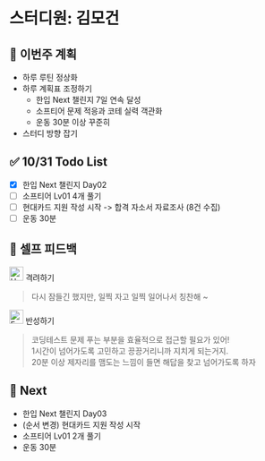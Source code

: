 # 스터디원: 김모건

## 🚀 이번주 계획

- 하루 루틴 정상화
- 하루 계획표 조정하기
  - 한입 Next 챌린지 7일 연속 달성
  - 소프티어 문제 적응과 코테 실력 객관화
  - 운동 30분 이상 꾸준히
- 스터디 방향 잡기

## ✅ 10/31 Todo List

- [x] 한입 Next 챌린지 Day02
- [ ] 소프티어 Lv01 4개 풀기
- [ ] 현대카드 지원 작성 시작 -> 합격 자소서 자료조사 (8건 수집)
- [ ] 운동 30분

## 🎉 셀프 피드백

<img src="https://raw.githubusercontent.com/Tarikul-Islam-Anik/Animated-Fluent-Emojis/master/Emojis/Smilies/Hugging%20Face.png" alt="Hugging Face" width="25" height="25"> 격려하기</img>

> 다시 잠들긴 했지만, 일찍 자고 일찍 일어나서 칭찬해 ~

<img src="https://raw.githubusercontent.com/Tarikul-Islam-Anik/Animated-Fluent-Emojis/master/Emojis/Smilies/Face%20with%20Monocle.png" alt="Face with Monocle" width="25" height="25"> 반성하기</img>

> 코딩테스트 문제 푸는 부분을 효율적으로 접근할 필요가 있어! </br>
> 1시간이 넘어가도록 고민하고 끙끙거리니까 지치게 되는거지. </br>
> 20분 이상 제자리를 맴도는 느낌이 들면 해답을 찾고 넘어가도록 하자

## 🌱 Next

- 한입 Next 챌린지 Day03
- (순서 변경) 현대카드 지원 작성 시작
- 소프티어 Lv01 2개 풀기
- 운동 30분
